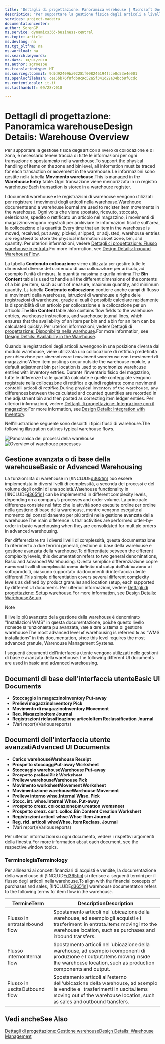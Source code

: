 ```yaml
---
title: 'Dettagli di progettazione: Panoramica warehouse | Microsoft Docs'
description: "Per supportare la gestione fisica degli articoli a livello di collocazione e di zona, è necessario tenere traccia di tutte le informazioni per ogni transazione o spostamento nella warehouse. Le informazioni sono gestite nella tabella **Movimento warehouse**. Ogni transazione viene memorizzata in un registro warehouse."
services: project-madeira
documentationcenter: 
author: SorenGP
ms.service: dynamics365-business-central
ms.topic: article
ms.devlang: na
ms.tgt_pltfrm: na
ms.workload: na
ms.search.keywords: 
ms.date: 10/01/2018
ms.author: sgroespe
ms.translationtype: HT
ms.sourcegitcommit: 9dbd92409ba02281f008246194f3ce0c53e4e001
ms.openlocfilehash: cea5bb76f8fdb8c9c52a5f341d29a34bcb8f0cdc
ms.contentlocale: it-it
ms.lasthandoff: 09/28/2018

---
```

# <a name="design-details-warehouse-overview"></a><span data-ttu-id="f6ed8-105">Dettagli di progettazione: Panoramica warehouse</span><span class="sxs-lookup"><span data-stu-id="f6ed8-105">Design Details: Warehouse Overview</span></span>
<span data-ttu-id="f6ed8-106">Per supportare la gestione fisica degli articoli a livello di collocazione e di zona, è necessario tenere traccia di tutte le informazioni per ogni transazione o spostamento nella warehouse.</span><span class="sxs-lookup"><span data-stu-id="f6ed8-106">To support the physical handling of items on the zone and bin level, all information must be traced for each transaction or movement in the warehouse.</span></span> <span data-ttu-id="f6ed8-107">Le informazioni sono gestite nella tabella **Movimento warehouse**.</span><span class="sxs-lookup"><span data-stu-id="f6ed8-107">This is managed in the **Warehouse Entry** table.</span></span> <span data-ttu-id="f6ed8-108">Ogni transazione viene memorizzata in un registro warehouse.</span><span class="sxs-lookup"><span data-stu-id="f6ed8-108">Each transaction is stored in a warehouse register.</span></span>  

<span data-ttu-id="f6ed8-109">I documenti warehouse e le registrazioni di warehouse vengono utilizzati per registrare i movimenti degli articoli nella warehouse.</span><span class="sxs-lookup"><span data-stu-id="f6ed8-109">Warehouse documents and a warehouse journal are used to register item movements in the warehouse.</span></span> <span data-ttu-id="f6ed8-110">Ogni volta che viene spostato, ricevuto, stoccato, selezionare, spedito o rettificato un articolo nel magazzino, i movimenti di magazzino vengono registrati per archiviare le informazioni fisiche sull'area, la collocazione e la quantità.</span><span class="sxs-lookup"><span data-stu-id="f6ed8-110">Every time that an item in the warehouse is moved, received, put away, picked, shipped, or adjusted, warehouse entries are registered to store the physical information about zone, bin, and quantity.</span></span> <span data-ttu-id="f6ed8-111">Per ulteriori informazioni, vedere [Dettagli di progettazione: Flusso warehouse in entrata](design-details-outbound-warehouse-flow.md).</span><span class="sxs-lookup"><span data-stu-id="f6ed8-111">For more information, see [Design Details: Inbound Warehouse Flow](design-details-outbound-warehouse-flow.md).</span></span>  

<span data-ttu-id="f6ed8-112">La tabella **Contenuto collocazione** viene utilizzata per gestire tutte le dimensioni diverse del contenuto di una collocazione per articolo, ad esempio l'unità di misura, la quantità massima e quella minima.</span><span class="sxs-lookup"><span data-stu-id="f6ed8-112">The **Bin Content** table is used to handle all the different dimensions of the contents of a bin per item, such as unit of measure, maximum quantity, and minimum quantity.</span></span> <span data-ttu-id="f6ed8-113">La tabella **Contenuto collocazione** contiene anche campi di flusso ai movimenti della warehouse, istruzioni di warehouse e righe delle registrazioni di warehouse, grazie ai quali è possibile calcolare rapidamente la disponibilità di un articolo per collocazione e la collocazione per un articolo.</span><span class="sxs-lookup"><span data-stu-id="f6ed8-113">The **Bin Content** table also contains flow fields to the warehouse entries, warehouse instructions, and warehouse journal lines, which ensures that the availability of an item per bin and a bin for an item can be calculated quickly.</span></span> <span data-ttu-id="f6ed8-114">Per ulteriori informazioni, vedere [Dettagli di progettazione: Disponibilità nella warehouse](design-details-availability-in-the-warehouse.md).</span><span class="sxs-lookup"><span data-stu-id="f6ed8-114">For more information, see [Design Details: Availability in the Warehouse](design-details-availability-in-the-warehouse.md).</span></span>  

<span data-ttu-id="f6ed8-115">Quando le registrazioni degli articoli avvengono in una posizione diversa dal modulo warehouse, viene utilizzata una collocazione di rettifica predefinita per ubicazione per sincronizzare i movimenti warehouse con i movimenti di magazzino.</span><span class="sxs-lookup"><span data-stu-id="f6ed8-115">When item postings occur outside the warehouse module, a default adjustment bin per location is used to synchronize warehouse entries with inventory entries.</span></span> <span data-ttu-id="f6ed8-116">Durante l'inventario fisico del magazzino, tutte le differenze tra le quantità calcolate e quelle conteggiate vengono registrate nella collocazione di rettifica e quindi registrate come movimenti contabili articoli di rettifica.</span><span class="sxs-lookup"><span data-stu-id="f6ed8-116">During physical inventory of the warehouse, any differences between the calculated and counted quantities are recorded in the adjustment bin and then posted as correcting item ledger entries.</span></span> <span data-ttu-id="f6ed8-117">Per ulteriori informazioni, vedere [Dettagli di progettazione: Integrazione con il magazzino](design-details-integration-with-inventory.md).</span><span class="sxs-lookup"><span data-stu-id="f6ed8-117">For more information, see [Design Details: Integration with Inventory](design-details-integration-with-inventory.md).</span></span>  

<span data-ttu-id="f6ed8-118">Nell'illustrazione seguente sono descritti i tipici flussi di warehouse.</span><span class="sxs-lookup"><span data-stu-id="f6ed8-118">The following illustration outlines typical warehouse flows.</span></span>  

<span data-ttu-id="f6ed8-119">![Panoramica dei processi della warehouse](media/design_details_warehouse_management_overview.png "Panoramica dei processi della warehouse")</span><span class="sxs-lookup"><span data-stu-id="f6ed8-119">![Overview of warehouse processes](media/design_details_warehouse_management_overview.png "Overview of warehouse processes")</span></span>  

## <a name="basic-or-advanced-warehousing"></a><span data-ttu-id="f6ed8-120">Gestione avanzata o di base della warehouse</span><span class="sxs-lookup"><span data-stu-id="f6ed8-120">Basic or Advanced Warehousing</span></span>  
<span data-ttu-id="f6ed8-121">La funzionalità di warehouse in [!INCLUDE[d365fin](includes/d365fin_md.md)] può essere implementata in diversi livelli di complessità, a seconda dei processi e del volume degli ordini di una società.</span><span class="sxs-lookup"><span data-stu-id="f6ed8-121">Warehouse functionality in [!INCLUDE[d365fin](includes/d365fin_md.md)] can be implemented in different complexity levels, depending on a company’s processes and order volume.</span></span> <span data-ttu-id="f6ed8-122">La principale differenza consiste nel fatto che le attività sono eseguite ordine per ordine nella gestione di base della warehouse, mentre vengono eseguite al momento del consolidamento per più ordini nella gestione avanzata della warehouse.</span><span class="sxs-lookup"><span data-stu-id="f6ed8-122">The main difference is that activities are performed order-by-order in basic warehousing when they are consolidated for multiple orders in advanced warehousing.</span></span>  

 <span data-ttu-id="f6ed8-123">Per differenziare tra i diversi livelli di complessità, questa documentazione fa riferimento a due termini generali, gestione di base della warehouse e gestione avanzata della warehouse.</span><span class="sxs-lookup"><span data-stu-id="f6ed8-123">To differentiate between the different complexity levels, this documentation refers to two general denominations, Basic and Advanced Warehousing.</span></span> <span data-ttu-id="f6ed8-124">Questa semplice differenziazione copre numerosi livelli di complessità come definito dal setup dell'ubicazione e i sottoprodotti, ciascuno supportato da documenti di interfaccia utente differenti.</span><span class="sxs-lookup"><span data-stu-id="f6ed8-124">This simple differentiation covers several different complexity levels as defined by product granules and location setup, each supported by different UI documents.</span></span> <span data-ttu-id="f6ed8-125">Per ulteriori informazioni, vedere [Dettagli di progettazione: Setup warehouse](design-details-warehouse-setup.md).</span><span class="sxs-lookup"><span data-stu-id="f6ed8-125">For more information, see [Design Details: Warehouse Setup](design-details-warehouse-setup.md).</span></span>  

> [!NOTE]  
>  <span data-ttu-id="f6ed8-126">Il livello più avanzato della gestione della warehouse è denominato "Installazioni WMS" in questa documentazione, poiché questo livello richiede la funzionalità più avanzata, vale a dire Sistema di gestione warehouse.</span><span class="sxs-lookup"><span data-stu-id="f6ed8-126">The most advanced level of warehousing is referred to as “WMS installations” in this documentation, since this level requires the most advanced granule, Warehouse Management Systems.</span></span>  

 <span data-ttu-id="f6ed8-127">I seguenti documenti dell'interfaccia utente vengono utilizzati nelle gestioni di base e avanzata della warehouse.</span><span class="sxs-lookup"><span data-stu-id="f6ed8-127">The following different UI documents are used in basic and advanced warehousing.</span></span>  

## <a name="basic-ui-documents"></a><span data-ttu-id="f6ed8-128">Documenti di base dell'interfaccia utente</span><span class="sxs-lookup"><span data-stu-id="f6ed8-128">Basic UI Documents</span></span>  

-   <span data-ttu-id="f6ed8-129">**Stoccaggio in magazzino**</span><span class="sxs-lookup"><span data-stu-id="f6ed8-129">**Inventory Put-away**</span></span>  
-   <span data-ttu-id="f6ed8-130">**Prelievi magazzino**</span><span class="sxs-lookup"><span data-stu-id="f6ed8-130">**Inventory Pick**</span></span>  
-   <span data-ttu-id="f6ed8-131">**Movimento di magazzino**</span><span class="sxs-lookup"><span data-stu-id="f6ed8-131">**Inventory Movement**</span></span>  
-   <span data-ttu-id="f6ed8-132">**Reg. Magazzino**</span><span class="sxs-lookup"><span data-stu-id="f6ed8-132">**Item Journal**</span></span>  
-   <span data-ttu-id="f6ed8-133">**Registrazioni riclassificazione articolo**</span><span class="sxs-lookup"><span data-stu-id="f6ed8-133">**Item Reclassification Journal**</span></span>  
-   <span data-ttu-id="f6ed8-134">(Vari report)</span><span class="sxs-lookup"><span data-stu-id="f6ed8-134">(Various reports)</span></span>  

## <a name="advanced-ui-documents"></a><span data-ttu-id="f6ed8-135">Documenti dell'interfaccia utente avanzati</span><span class="sxs-lookup"><span data-stu-id="f6ed8-135">Advanced UI Documents</span></span>  

-   <span data-ttu-id="f6ed8-136">**Carico warehouse**</span><span class="sxs-lookup"><span data-stu-id="f6ed8-136">**Warehouse Receipt**</span></span>  
-   <span data-ttu-id="f6ed8-137">**Prospetto stoccaggi**</span><span class="sxs-lookup"><span data-stu-id="f6ed8-137">**Put-away Worksheet**</span></span>  
-   <span data-ttu-id="f6ed8-138">**Stoccaggio warehouse**</span><span class="sxs-lookup"><span data-stu-id="f6ed8-138">**Warehouse Put-away**</span></span>  
-   <span data-ttu-id="f6ed8-139">**Prospetto prelievi**</span><span class="sxs-lookup"><span data-stu-id="f6ed8-139">**Pick Worksheet**</span></span>  
-   <span data-ttu-id="f6ed8-140">**Prelievo warehouse**</span><span class="sxs-lookup"><span data-stu-id="f6ed8-140">**Warehouse Pick**</span></span>  
-   <span data-ttu-id="f6ed8-141">**Movimento worksheet**</span><span class="sxs-lookup"><span data-stu-id="f6ed8-141">**Movement Worksheet**</span></span>  
-   <span data-ttu-id="f6ed8-142">**Movimentazione warehouse**</span><span class="sxs-lookup"><span data-stu-id="f6ed8-142">**Warehouse Movement**</span></span>  
-   <span data-ttu-id="f6ed8-143">**Prelievo interno whse.**</span><span class="sxs-lookup"><span data-stu-id="f6ed8-143">**Internal Whse. Pick**</span></span>  
-   <span data-ttu-id="f6ed8-144">**Stocc. int. whse.**</span><span class="sxs-lookup"><span data-stu-id="f6ed8-144">**Internal Whse. Put-away**</span></span>  
-   <span data-ttu-id="f6ed8-145">**Prospetto creaz. collocazione**</span><span class="sxs-lookup"><span data-stu-id="f6ed8-145">**Bin Creation Worksheet**</span></span>  
-   <span data-ttu-id="f6ed8-146">**Prospetto creaz. cont. colloc.**</span><span class="sxs-lookup"><span data-stu-id="f6ed8-146">**Bin Content Creation Worksheet**</span></span>  
-   <span data-ttu-id="f6ed8-147">**Registrazioni articoli whse.**</span><span class="sxs-lookup"><span data-stu-id="f6ed8-147">**Whse. Item Journal**</span></span>  
-   <span data-ttu-id="f6ed8-148">**Reg. ricl. articoli whse**</span><span class="sxs-lookup"><span data-stu-id="f6ed8-148">**Whse. Item Reclass. Journal**</span></span>  
-   <span data-ttu-id="f6ed8-149">(Vari report)</span><span class="sxs-lookup"><span data-stu-id="f6ed8-149">(Various reports)</span></span>  

<span data-ttu-id="f6ed8-150">Per ulteriori informazioni su ogni documento, vedere i rispettivi argomenti della finestra.</span><span class="sxs-lookup"><span data-stu-id="f6ed8-150">For more information about each document, see the respective window topics.</span></span>  

### <a name="terminology"></a><span data-ttu-id="f6ed8-151">Terminologia</span><span class="sxs-lookup"><span data-stu-id="f6ed8-151">Terminology</span></span>  
<span data-ttu-id="f6ed8-152">Per allinearsi ai concetti finanziari di acquisti e vendite, la documentazione della warehouse di [!INCLUDE[d365fin](includes/d365fin_md.md)] si riferisce ai seguenti termini per il flusso degli articoli nella warehouse.</span><span class="sxs-lookup"><span data-stu-id="f6ed8-152">To align with the financial concepts of purchases and sales, [!INCLUDE[d365fin](includes/d365fin_md.md)] warehouse documentation refers to the following terms for item flow in the warehouse.</span></span>  

|<span data-ttu-id="f6ed8-153">Termine</span><span class="sxs-lookup"><span data-stu-id="f6ed8-153">Term</span></span>|<span data-ttu-id="f6ed8-154">Description</span><span class="sxs-lookup"><span data-stu-id="f6ed8-154">Description</span></span>|  
|----------|---------------------------------------|  
|<span data-ttu-id="f6ed8-155">Flusso in entrata</span><span class="sxs-lookup"><span data-stu-id="f6ed8-155">Inbound flow</span></span>|<span data-ttu-id="f6ed8-156">Spostamento articoli nell'ubicazione della warehouse, ad esempio gli acquisti e i trasferimenti in entrata.</span><span class="sxs-lookup"><span data-stu-id="f6ed8-156">Items moving into the warehouse location, such as purchases and inbound transfers.</span></span>|  
|<span data-ttu-id="f6ed8-157">Flusso interno</span><span class="sxs-lookup"><span data-stu-id="f6ed8-157">Internal flow</span></span>|<span data-ttu-id="f6ed8-158">Spostamento articoli nell'ubicazione della warehouse, ad esempio i componenti di produzione e l'output.</span><span class="sxs-lookup"><span data-stu-id="f6ed8-158">Items moving inside the warehouse location, such as production components and output.</span></span>|  
|<span data-ttu-id="f6ed8-159">Flusso in uscita</span><span class="sxs-lookup"><span data-stu-id="f6ed8-159">Outbound flow</span></span>|<span data-ttu-id="f6ed8-160">Spostamento articoli all'esterno dell'ubicazione della warehouse, ad esempio le vendite e i trasferimenti in uscita.</span><span class="sxs-lookup"><span data-stu-id="f6ed8-160">Items moving out of the warehouse location, such as sales and outbound transfers.</span></span>|  

## <a name="see-also"></a><span data-ttu-id="f6ed8-161">Vedi anche</span><span class="sxs-lookup"><span data-stu-id="f6ed8-161">See Also</span></span>  
 [<span data-ttu-id="f6ed8-162">Dettagli di progettazione: Gestione warehouse</span><span class="sxs-lookup"><span data-stu-id="f6ed8-162">Design Details: Warehouse Management</span></span>](design-details-warehouse-management.md)


